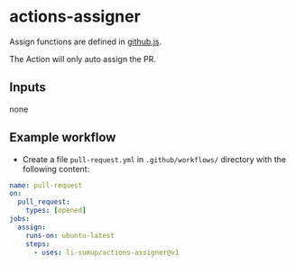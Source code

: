 # actions-assigner

Assign functions are defined in [github.js](src/github.js).

The Action will only auto assign the PR.

## Inputs

none

## Example workflow

- Create a file `pull-request.yml` in `.github/workflows/` directory with the following content:

```yaml
name: pull-request
on:
  pull_request:
    types: [opened]
jobs:
  assign:
    runs-on: ubuntu-latest
    steps:
      - uses: li-sumup/actions-assigner@v1
```
